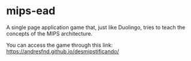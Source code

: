 # mips-ead
A single page application game that, just like Duolingo, tries to teach the concepts of the MIPS architecture.

You can access the game through this link:
https://andresfnd.github.io/desmipstificando/
